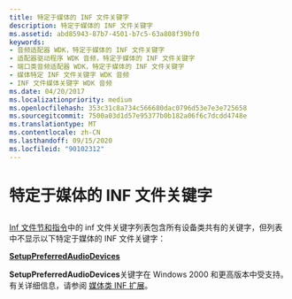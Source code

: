 ```yaml
---
title: 特定于媒体的 INF 文件关键字
description: 特定于媒体的 INF 文件关键字
ms.assetid: abd85943-87b7-4501-b7c5-63a808f39bf0
keywords:
- 音频适配器 WDK，特定于媒体的 INF 文件关键字
- 适配器驱动程序 WDK 音频，特定于媒体的 INF 文件关键字
- 端口类音频适配器 WDK，特定于媒体的 INF 文件关键字
- 媒体特定 INF 文件关键字 WDK 音频
- INF 文件媒体关键字 WDK 音频
ms.date: 04/20/2017
ms.localizationpriority: medium
ms.openlocfilehash: 353c31c8a734c566680dac0796d53e7e3e725658
ms.sourcegitcommit: 7500a03d1d57e95377b0b182a06f6c7dcdd4748e
ms.translationtype: MT
ms.contentlocale: zh-CN
ms.lasthandoff: 09/15/2020
ms.locfileid: "90102312"
---
```

# <a name="media-specific-inf-file-keywords"></a>特定于媒体的 INF 文件关键字


## <span id="media_specific_inf_file_keywords"></span><span id="MEDIA_SPECIFIC_INF_FILE_KEYWORDS"></span>


[Inf 文件节和指令](../install/index.md)中的 inf 文件关键字列表包含所有设备类共有的关键字，但列表中不显示以下特定于媒体的 INF 文件关键字：

[**SetupPreferredAudioDevices**](./setuppreferredaudiodevices.md)

**SetupPreferredAudioDevices**关键字在 Windows 2000 和更高版本中受支持。 有关详细信息，请参阅 [媒体类 INF 扩展](./media-class-inf-extensions.md)。

